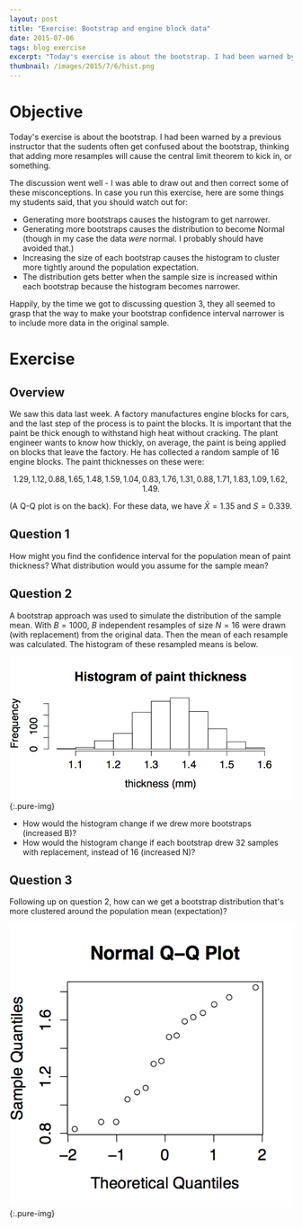 ```yaml
---
layout: post
title: "Exercise: Bootstrap and engine block data"
date: 2015-07-06
tags: blog exercise
excerpt: "Today's exercise is about the bootstrap. I had been warned by a previous instructor that the sudents often get confused about the bootstrap, thinking that adding more resamples will cause the central limit theorem to kick in, or something."
thumbnail: /images/2015/7/6/hist.png
---
```


# Objective
Today's exercise is about the bootstrap. I had been warned by a previous instructor that the sudents often get confused about the bootstrap, thinking that adding more resamples will cause the central limit theorem to kick in, or something.

The discussion went well - I was able to draw out and then correct some of these misconceptions. In case you run this exercise, here are some things my students said, that you should watch out for:

 - Generating more bootstraps causes the histogram to get narrower.
 - Generating more bootstraps causes the distribution to become Normal (though in my case the data *were* normal. I probably should have avoided that.)
 - Increasing the size of each bootstrap causes the histogram to cluster more tightly around the population expectation.
 - The distribution gets better when the sample size is increased within each bootstrap because the histogram becomes narrower.

Happily, by the time we got to discussing question 3, they all seemed to grasp that the way to make your bootstrap confidence interval narrower is to include more data in the original sample.

# Exercise

## Overview
We saw this data last week. A factory manufactures engine blocks for cars, and the last step of the process is to paint the blocks. It is important that the paint be thick enough to withstand high heat without cracking. The plant engineer wants to know how thickly, on average, the paint is being applied on blocks that leave the factory. He has collected a random sample of 16 engine blocks. The paint thicknesses on these were:

$$1.29, 1.12, 0.88, 1.65, 1.48, 1.59, 1.04, 0.83, 1.76, 1.31, 0.88, 1.71, 1.83, 1.09, 1.62, 1.49.$$

(A Q-Q plot is on the back). For these data, we have ${\bar X} = 1.35$ and $S = 0.339$.

## Question 1
How might you find the confidence interval for the population mean of paint thickness? What distribution would you assume for the sample mean?


## Question 2
A bootstrap approach was used to simulate the distribution of the sample mean. With $B=1000$, $B$ independent resamples of size $N=16$ were drawn (with replacement) from the original data. Then the mean of each resample was calculated. The histogram of these resampled means is below.

![Histogram of paint thickness resamples](/images/2015/7/6/hist.png){:.pure-img}

- How would the histogram change if we drew more bootstraps (increased B)?
- How would the histogram change if each bootstrap drew 32 samples with replacement, instead of 16 (increased N)?

## Question 3
Following up on question 2, how can we get a bootstrap distribution that's more clustered around the population mean (expectation)?


![QQ plot for the engine block data](/images/2015/7/6/qqnorm.png){:.pure-img}